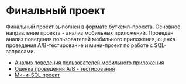 # Финальный проект

Финальный проект выполнен в формате буткемп-проекта. Основное направление проекта - анализ мобильных приложений. Проведен анализ поведения пользователей мобильного приложения, оценка проведения А/В-тестирование и мини-проект по работе с SQL-запросами.

* [Анализ поведения пользователей мобильного приложения](https://github.com/kolychykot/Portfolio/tree/main/YPracticum_projects/Final_project/Mobile_app_final)
* [Оценка проведения A/В - тестирования](https://github.com/kolychykot/Portfolio/tree/main/YPracticum_projects/Final_project/AB_test_final)
* [Мини-SQL проект](https://github.com/kolychykot/Portfolio/tree/main/YPracticum_projects/Final_project/SQL_final)
